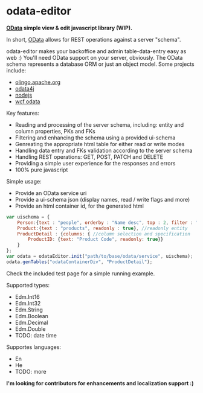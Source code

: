 # odata-editor
**<a href="http://odata.org" target="_blank">OData</a> simple view &amp; edit javascript library (WIP).**


In short, <a href="http://odata.org" target="_blank">OData</a> allows for REST operations against a server "schema".

odata-editor makes your backoffice and admin table-data-entry easy as web :)
You'll need OData support on your server, obviously. The OData schema represents a database ORM or just an object model.
Some projects include:
* <a href="http://olingo.apache.org/" target="_blank">olingo.apache.org</a>
* <a href="https://code.google.com/p/odata4j/" target="_blank">odata4j</a>
* <a href="https://www.npmjs.com/package/odata-server" target="_blank">nodejs</a>
* <a href="https://msdn.microsoft.com/en-us/data/odata.aspx" target="_blank">wcf odata</a>

Key features:
* Reading and processing of the server schema, including: entity and column properties, PKs and FKs
* Filtering and enhancing the schema using a provided ui-schema
* Genreating the appropriate html table for either read or write modes
* Handling data entry and FKs validation according to the server schema
* Handling REST operations: GET, POST, PATCH and DELETE
* Providing a simple user experience for the responses and errors
* 100% pure javascript

Simple usage:
* Provide an OData service uri
* Provide a ui-schema json (display names, read / write flags and more)
* Provide an html container id, for the generated html

```javascript
var uischema = {
	Person:{text : "people", orderby : "Name desc", top : 2, filter : "ID gt 0"}, //using orderby, top and filter
	Product:{text : "products", readonly : true}, //readonly entity
	ProductDetail : {columns: { //column selection and specification
		ProductID: {text: "Product Code", readonly: true}}
	}
};
var odata = odataEditor.init("path/to/base/odata/service", uischema);
odata.genTables("odataContainerDiv", "ProductDetail");
```

Check the included test page for a simple running example.

Supported types:
* Edm.Int16
* Edm.Int32
* Edm.String
* Edm.Boolean
* Edm.Decimal
* Edm.Double
* TODO: date time

Supportes languages:
* En
* He
* TODO: more

**I'm looking for contributors for enhancements and localization support :)**

